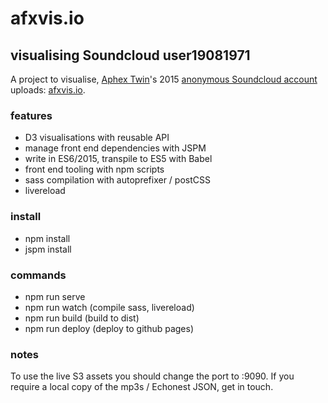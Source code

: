 # afxvis.io

## visualising Soundcloud user19081971


A project to visualise, <a href="https://en.wikipedia.org/wiki/Aphex_Twin" target="_blank">Aphex Twin</a>'s 2015 <a href="https://soundcloud.com/user18081971" target="_blank">anonymous Soundcloud account</a> uploads: <a href="http://www.afxvis.io">afxvis.io</a>.

### features

* D3 visualisations with reusable API
* manage front end dependencies with JSPM
* write in ES6/2015, transpile to ES5 with Babel
* front end tooling with npm scripts
* sass compilation with autoprefixer / postCSS
* livereload


### install
* npm install
* jspm install


### commands

* npm run serve
* npm run watch (compile sass, livereload)
* npm run build (build to dist)
* npm run deploy (deploy to github pages)

### notes





To use the live S3 assets you should change the port to :9090. If you require a local copy of the mp3s / Echonest JSON, get in touch.